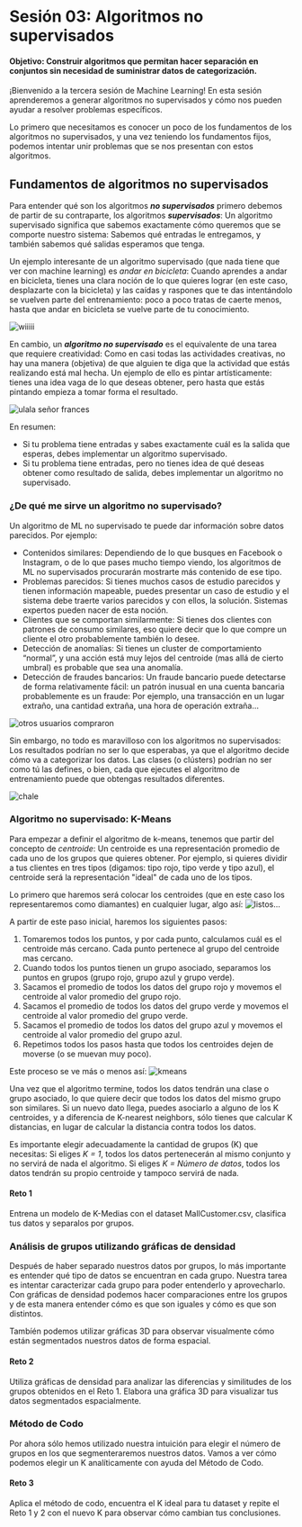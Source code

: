 # Sesión 03: Algoritmos no supervisados  

#### Objetivo: Construir algoritmos que permitan hacer separación en conjuntos sin necesidad de suministrar datos de categorización.  

¡Bienvenido a la tercera sesión de Machine Learning! En esta sesión aprenderemos a generar algoritmos no supervisados y cómo nos pueden ayudar a resolver problemas específicos. 

Lo primero que necesitamos es conocer un poco de los fundamentos de los algoritmos no supervisados, y una vez teniendo los fundamentos fijos, podemos intentar unir problemas que se nos presentan con estos algoritmos. 

## Fundamentos de algoritmos no supervisados

Para entender qué son los algoritmos **_no supervisados_** primero debemos de partir de su contraparte, los algoritmos **_supervisados_**: Un algoritmo supervisado significa que sabemos exactamente cómo queremos que se comporte nuestro sistema: Sabemos qué entradas le entregamos, y también sabemos qué salidas esperamos que tenga. 

Un ejemplo interesante de un algoritmo supervisado (que nada tiene que ver con machine learning) es _andar en bicicleta_: Cuando aprendes a andar en bicicleta, tienes una clara noción de lo que quieres lograr (en este caso, desplazarte con la bicicleta) y las caídas y raspones que te das intentándolo se vuelven parte del entrenamiento: poco a poco tratas de caerte menos, hasta que andar en bicicleta se vuelve parte de tu conocimiento. 

![wiiiii](imgassets/robotbike.gif)

En cambio, un **_algoritmo no supervisado_** es el equivalente de una tarea que requiere creatividad: Como en casi todas las actividades creativas, no hay una manera (objetiva) de que alguien te diga que la actividad que estás realizando está mal hecha. Un ejemplo de ello es pintar artísticamente: tienes una idea vaga de lo que deseas obtener, pero hasta que estás pintando empieza a tomar forma el resultado. 

![ulala señor frances](imgassets/painter.jpg)

En resumen:
- Si tu problema tiene entradas y sabes exactamente cuál es la salida que esperas, debes implementar un algoritmo supervisado.
- Si tu problema tiene entradas, pero no tienes idea de qué deseas obtener como resultado de salida, debes implementar un algoritmo no supervisado.

### ¿De qué me sirve un algoritmo no supervisado?

Un algoritmo de ML no supervisado te puede dar información sobre datos parecidos. Por ejemplo:

- Contenidos similares: Dependiendo de lo que busques en Facebook o Instagram, o de lo que pases mucho tiempo viendo, los algoritmos de ML no supervisados procurarán mostrarte más contenido de ese tipo.
- Problemas parecidos: Si tienes muchos casos de estudio parecidos y tienen información mapeable, puedes presentar un caso de estudio y el sistema debe traerte varios parecidos y con ellos, la solución. Sistemas expertos pueden nacer de esta noción.
- Clientes que se comportan similarmente: Si tienes dos clientes con patrones de consumo similares, eso quiere decir que lo que compre un cliente el otro probablemente también lo desee.
- Detección de anomalías: Si tienes un cluster de comportamiento “normal”, y una acción está muy lejos del centroide (mas allá de cierto umbral) es probable que sea una anomalía.
- Detección de fraudes bancarios: Un fraude bancario puede detectarse de forma relativamente fácil: un patrón inusual en una cuenta bancaria probablemente es un fraude: Por ejemplo, una transacción en un lugar extraño, una cantidad extraña, una hora de operación extraña…

![otros usuarios compraron](imgassets/usuallyboughttogether.png)

Sin embargo, no todo es maravilloso con los algoritmos no supervisados: Los resultados podrían no ser lo que esperabas, ya que el algoritmo decide cómo va a categorizar los datos. Las clases (o clústers) podrían no ser como tú las defines, o bien, cada que ejecutes el algoritmo de entrenamiento puede que obtengas resultados diferentes. 

![chale](imgassets/sad.jpg)

### Algoritmo no supervisado: K-Means

Para empezar a definir el algoritmo de k-means, tenemos que partir del concepto de _centroide_: Un centroide es una representación promedio de cada uno de los grupos que quieres obtener. Por ejemplo, si quieres dividir a tus clientes en tres tipos (digamos: tipo rojo, tipo verde y tipo azul), el centroide será la representación "ideal" de cada uno de los tipos.

Lo primero que haremos será colocar los centroides (que en este caso los representaremos como diamantes) en cualquier lugar, algo así: 
![listos...](imgassets/kmeans_start.gif)

A partir de este paso inicial, haremos los siguientes pasos: 

1. Tomaremos todos los puntos, y por cada punto, calculamos cuál es el centroide más cercano. Cada punto pertenece al grupo del centroide mas cercano. 
2. Cuando todos los puntos tienen un grupo asociado, separamos los puntos en grupos (grupo rojo, grupo azul y grupo verde).
3. Sacamos el promedio de todos los datos del grupo rojo y movemos el centroide al valor promedio del grupo rojo. 
4. Sacamos el promedio de todos los datos del grupo verde y movemos el centroide al valor promedio del grupo verde. 
5. Sacamos el promedio de todos los datos del grupo azul y movemos el centroide al valor promedio del grupo azul. 
6. Repetimos todos los pasos hasta que todos los centroides dejen de moverse (o se muevan muy poco). 

Este proceso se ve más o menos así:
![kmeans](imgassets/kmeans_process.gif)

Una vez que el algoritmo termine, todos los datos tendrán una clase o grupo asociado, lo que quiere decir que todos los datos del mismo grupo son similares. Si un nuevo dato llega, puedes asociarlo a alguno de los K centroides, y a diferencia de K-nearest neighbors, sólo tienes que calcular K distancias, en lugar de calcular la distancia contra todos los datos.

Es importante elegir adecuadamente la cantidad de grupos (K) que necesitas: Si eliges *K = 1*, todos los datos pertenecerán al mismo conjunto y no servirá de nada el algoritmo. Si eliges *K = Número de datos*, todos los datos tendrán su propio centroide y tampoco servirá de nada. 

#### Reto 1

Entrena un modelo de K-Medias con el dataset MallCustomer.csv, clasifica tus datos y separalos por grupos.

### Análisis de grupos utilizando gráficas de densidad

Después de haber separado nuestros datos por grupos, lo más importante es entender qué tipo de datos se encuentran en cada grupo. Nuestra tarea es intentar caracterizar cada grupo para poder entenderlo y aprovecharlo. Con gráficas de densidad podemos hacer comparaciones entre los grupos y de esta manera entender cómo es que son iguales y cómo es que son distintos.

Tambíén podemos utilizar gráficas 3D para observar visualmente cómo están segmentados nuestros datos de forma espacial.

#### Reto 2

Utiliza gráficas de densidad para analizar las diferencias y similitudes de los grupos obtenidos en el Reto 1. Elabora una gráfica 3D para visualizar tus datos segmentados espacialmente.

### Método de Codo

Por ahora sólo hemos utilizado nuestra intuición para elegir el número de grupos en los que segmenteraremos nuestros datos. Vamos a ver cómo podemos elegir un K analíticamente con ayuda del Método de Codo.

#### Reto 3

Aplica el método de codo, encuentra el K ideal para tu dataset y repite el Reto 1 y 2 con el nuevo K para observar cómo cambian tus conclusiones.